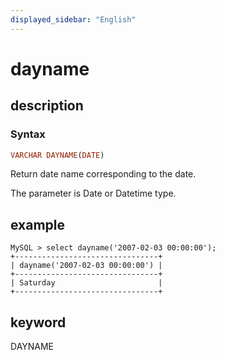 ```yaml
---
displayed_sidebar: "English"
---
```


# dayname

## description

### Syntax

```Haskell
VARCHAR DAYNAME(DATE)
```

Return date name corresponding to the date.

The parameter is Date or Datetime type.

## example

```Plain Text
MySQL > select dayname('2007-02-03 00:00:00');
+--------------------------------+
| dayname('2007-02-03 00:00:00') |
+--------------------------------+
| Saturday                       |
+--------------------------------+
```

## keyword

DAYNAME
